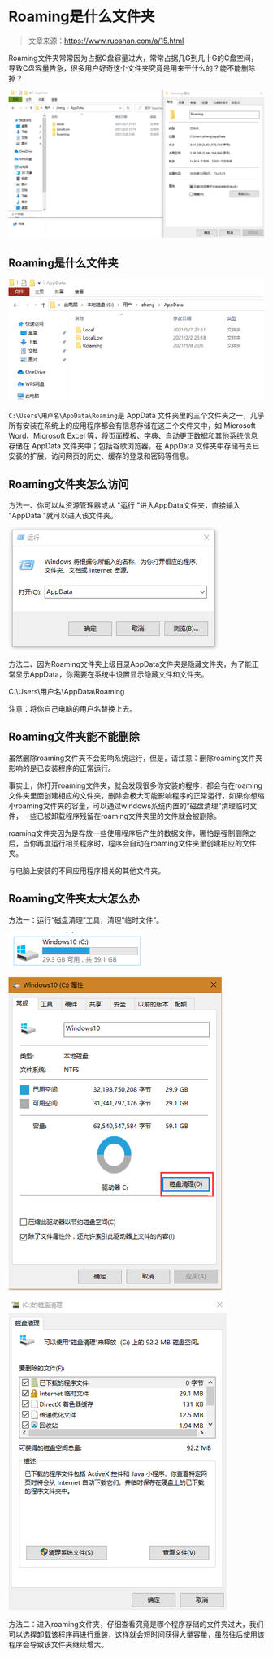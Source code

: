 # Roaming是什么文件夹

> 文章来源：https://www.ruoshan.com/a/15.html



Roaming文件夹常常因为占据C盘容量过大，常常占据几G到几十G的C盘空间，导致C盘容量告急，很多用户好奇这个文件夹究竟是用来干什么的？能不能删除掉？

![img](readme.assets/1.png)

## Roaming是什么文件夹

![img](readme.assets/2.png)

`C:\Users\用户名\AppData\Roaming`是 AppData 文件夹里的三个文件夹之一，几乎所有安装在系统上的应用程序都会有信息存储在这三个文件夹中，如 Microsoft Word、Microsoft Excel 等，将页面模板、字典、自动更正数据和其他系统信息存储在 AppData 文件夹中；包括谷歌浏览器，在 AppData 文件夹中存储有关已安装的扩展、访问网页的历史、缓存的登录和密码等信息。

## Roaming文件夹怎么访问

方法一、你可以从资源管理器或从 "运行 "进入AppData文件夹，直接输入 "AppData "就可以进入该文件夹。

![img](readme.assets/3.png)

方法二、因为Roaming文件夹上级目录AppData文件夹是隐藏文件夹，为了能正常显示AppData，你需要在系统中设置显示隐藏文件和文件夹。

C:\Users\用户名\AppData\Roaming

注意：将你自己电脑的用户名替换上去。

## Roaming文件夹能不能删除

虽然删除roaming文件夹不会影响系统运行，但是，请注意：删除roaming文件夹影响的是已安装程序的正常运行。

事实上，你打开roaming文件夹，就会发现很多你安装的程序，都会有在roaming文件夹里面创建相应的文件夹，删除会极大可能影响程序的正常运行，如果你想缩小roaming文件夹的容量，可以通过windows系统内置的“磁盘清理”清理临时文件，一些已被卸载程序残留在roaming文件夹里的文件就会被删除。

roaming文件夹因为是存放一些使用程序后产生的数据文件，哪怕是强制删除之后，当你再度运行相关程序时，程序会自动在roaming文件夹里创建相应的文件夹。

与电脑上安装的不同应用程序相关的其他文件夹。

## Roaming文件夹太大怎么办

方法一：运行“磁盘清理”工具，清理“临时文件”。

![img](readme.assets/4.jpg)

![img](readme.assets/5.jpg)

![img](readme.assets/6.png)

方法二：进入roaming文件夹，仔细查看究竟是哪个程序存储的文件夹过大，我们可以选择卸载该程序再进行重装，这样就会短时间获得大量容量，虽然往后使用该程序会导致该文件夹继续增大。
